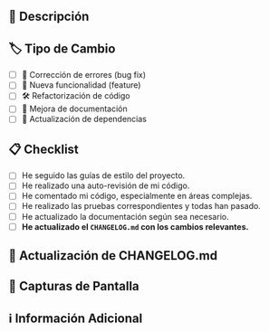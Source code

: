 ## 📝 Descripción

<!-- Proporciona una descripción concisa de los cambios propuestos en este PR. -->

## 🏷️ Tipo de Cambio

<!-- Marca con una 'x' las opciones que apliquen: -->

- [ ] 🐛 Corrección de errores (bug fix)
- [ ] 🚀 Nueva funcionalidad (feature)
- [ ] 🛠️ Refactorización de código
- [ ] 📝 Mejora de documentación
- [ ] 🔄 Actualización de dependencias

## 📋 Checklist

- [ ] He seguido las guías de estilo del proyecto.
- [ ] He realizado una auto-revisión de mi código.
- [ ] He comentado mi código, especialmente en áreas complejas.
- [ ] He realizado las pruebas correspondientes y todas han pasado.
- [ ] He actualizado la documentación según sea necesario.
- [ ] **He actualizado el `CHANGELOG.md` con los cambios relevantes.**

## 📄 Actualización de CHANGELOG.md

<!-- Detalla las entradas añadidas al `CHANGELOG.md` para reflejar los cambios de este PR. -->

## 📸 Capturas de Pantalla

<!-- Si corresponde, añade capturas de pantalla para ilustrar los cambios. -->

## ℹ️ Información Adicional

<!-- Proporciona cualquier otra información que consideres relevante para la revisión. -->

